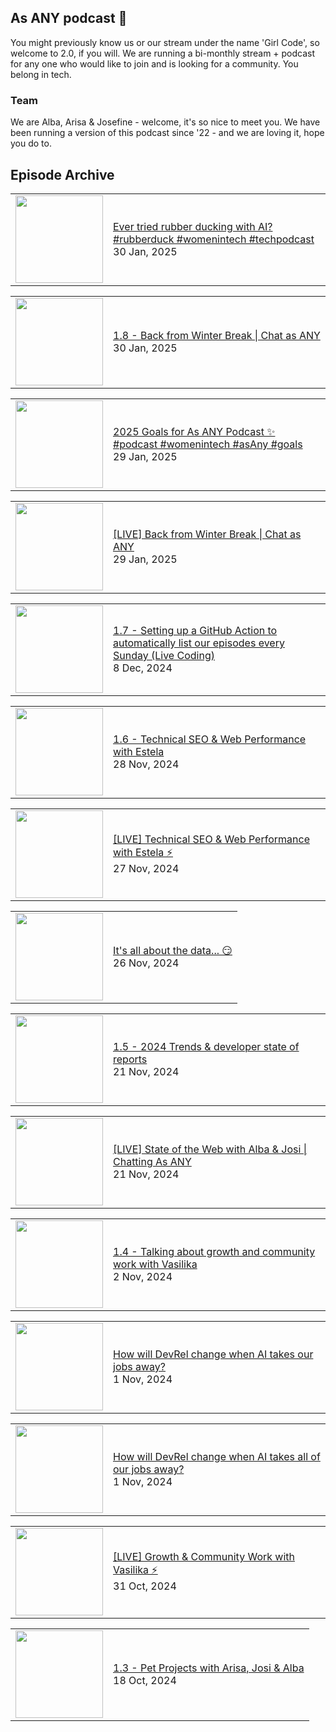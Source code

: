 ## As ANY podcast 👋

You might previously know us or our stream under the name 'Girl Code', so welcome to 2.0, if you will. We are running a bi-monthly stream + podcast for any one who would like to join and is looking for a community. You belong in tech.

### Team

We are Alba, Arisa & Josefine - welcome, it's so nice to meet you. We have been running a version of this podcast since '22 - and we are loving it, hope you do to.

## Episode Archive

<!-- BLOG-POST-LIST:START --><table><tr><td><a href="https://www.youtube.com/watch?v=U2e6eV2Xtzs"><img width="140px" src="http://img.youtube.com/vi/U2e6eV2Xtzs/0.jpg"></a></td>
<td><a href="https://www.youtube.com/watch?v=U2e6eV2Xtzs">Ever tried rubber ducking with AI? #rubberduck #womenintech #techpodcast</a><br/>30 Jan, 2025</td></tr></table>
<table><tr><td><a href="https://www.youtube.com/watch?v=dQlU8rfKYAE"><img width="140px" src="http://img.youtube.com/vi/dQlU8rfKYAE/0.jpg"></a></td>
<td><a href="https://www.youtube.com/watch?v=dQlU8rfKYAE">1.8 - Back from Winter Break | Chat as ANY</a><br/>30 Jan, 2025</td></tr></table>
<table><tr><td><a href="https://www.youtube.com/watch?v=5DPFjgGmyqU"><img width="140px" src="http://img.youtube.com/vi/5DPFjgGmyqU/0.jpg"></a></td>
<td><a href="https://www.youtube.com/watch?v=5DPFjgGmyqU">2025 Goals for As ANY Podcast ✨ #podcast #womenintech #asAny #goals</a><br/>29 Jan, 2025</td></tr></table>
<table><tr><td><a href="https://www.youtube.com/watch?v=bhBptBXFbrY"><img width="140px" src="http://img.youtube.com/vi/bhBptBXFbrY/0.jpg"></a></td>
<td><a href="https://www.youtube.com/watch?v=bhBptBXFbrY">[LIVE] Back from Winter Break | Chat as ANY</a><br/>29 Jan, 2025</td></tr></table>
<table><tr><td><a href="https://www.youtube.com/watch?v=iDwMhFh9r7o"><img width="140px" src="http://img.youtube.com/vi/iDwMhFh9r7o/0.jpg"></a></td>
<td><a href="https://www.youtube.com/watch?v=iDwMhFh9r7o">1.7 - Setting up a GitHub Action to automatically list our episodes every Sunday &lpar;Live Coding&rpar;</a><br/>8 Dec, 2024</td></tr></table>
<table><tr><td><a href="https://www.youtube.com/watch?v=XNCP8HG_C04"><img width="140px" src="http://img.youtube.com/vi/XNCP8HG_C04/0.jpg"></a></td>
<td><a href="https://www.youtube.com/watch?v=XNCP8HG_C04">1.6 - Technical SEO &amp; Web Performance with Estela</a><br/>28 Nov, 2024</td></tr></table>
<table><tr><td><a href="https://www.youtube.com/watch?v=SDcDutjZrp8"><img width="140px" src="http://img.youtube.com/vi/SDcDutjZrp8/0.jpg"></a></td>
<td><a href="https://www.youtube.com/watch?v=SDcDutjZrp8">[LIVE] Technical SEO &amp; Web Performance with Estela ⚡️</a><br/>27 Nov, 2024</td></tr></table>
<table><tr><td><a href="https://www.youtube.com/watch?v=SpyKyPfuJjA"><img width="140px" src="http://img.youtube.com/vi/SpyKyPfuJjA/0.jpg"></a></td>
<td><a href="https://www.youtube.com/watch?v=SpyKyPfuJjA">It&#39;s all about the data... 😏</a><br/>26 Nov, 2024</td></tr></table>
<table><tr><td><a href="https://www.youtube.com/watch?v=rzXSQ49ii-E"><img width="140px" src="http://img.youtube.com/vi/rzXSQ49ii-E/0.jpg"></a></td>
<td><a href="https://www.youtube.com/watch?v=rzXSQ49ii-E">1.5 - 2024 Trends &amp; developer state of reports</a><br/>21 Nov, 2024</td></tr></table>
<table><tr><td><a href="https://www.youtube.com/watch?v=DYETgt08ZFg"><img width="140px" src="http://img.youtube.com/vi/DYETgt08ZFg/0.jpg"></a></td>
<td><a href="https://www.youtube.com/watch?v=DYETgt08ZFg">[LIVE] State of the Web with Alba &amp; Josi | Chatting As ANY</a><br/>21 Nov, 2024</td></tr></table>
<table><tr><td><a href="https://www.youtube.com/watch?v=0GcQv-IAGgY"><img width="140px" src="http://img.youtube.com/vi/0GcQv-IAGgY/0.jpg"></a></td>
<td><a href="https://www.youtube.com/watch?v=0GcQv-IAGgY">1.4 - Talking about growth and community work with Vasilika</a><br/>2 Nov, 2024</td></tr></table>
<table><tr><td><a href="https://www.youtube.com/watch?v=qF_hb66tMVI"><img width="140px" src="http://img.youtube.com/vi/qF_hb66tMVI/0.jpg"></a></td>
<td><a href="https://www.youtube.com/watch?v=qF_hb66tMVI">How will DevRel change when AI takes our jobs away?</a><br/>1 Nov, 2024</td></tr></table>
<table><tr><td><a href="https://www.youtube.com/watch?v=ct03EQPbXYE"><img width="140px" src="http://img.youtube.com/vi/ct03EQPbXYE/0.jpg"></a></td>
<td><a href="https://www.youtube.com/watch?v=ct03EQPbXYE">How will DevRel change when AI takes all of our jobs away?</a><br/>1 Nov, 2024</td></tr></table>
<table><tr><td><a href="https://www.youtube.com/watch?v=u2G1M7fMF5w"><img width="140px" src="http://img.youtube.com/vi/u2G1M7fMF5w/0.jpg"></a></td>
<td><a href="https://www.youtube.com/watch?v=u2G1M7fMF5w">[LIVE] Growth &amp; Community Work with Vasilika ⚡️</a><br/>31 Oct, 2024</td></tr></table>
<table><tr><td><a href="https://www.youtube.com/watch?v=1ad-mpmTlhs"><img width="140px" src="http://img.youtube.com/vi/1ad-mpmTlhs/0.jpg"></a></td>
<td><a href="https://www.youtube.com/watch?v=1ad-mpmTlhs">1.3 - Pet Projects with Arisa, Josi &amp; Alba</a><br/>18 Oct, 2024</td></tr></table>
<!-- BLOG-POST-LIST:END -->

<!--

**Here are some ideas to get you started:**

🙋‍♀️ A short introduction - what is your organization all about?
🌈 Contribution guidelines - how can the community get involved?
👩‍💻 Useful resources - where can the community find your docs? Is there anything else the community should know?
🍿 Fun facts - what does your team eat for breakfast?
🧙 Remember, you can do mighty things with the power of [Markdown](https://docs.github.com/github/writing-on-github/getting-started-with-writing-and-formatting-on-github/basic-writing-and-formatting-syntax)
-->
